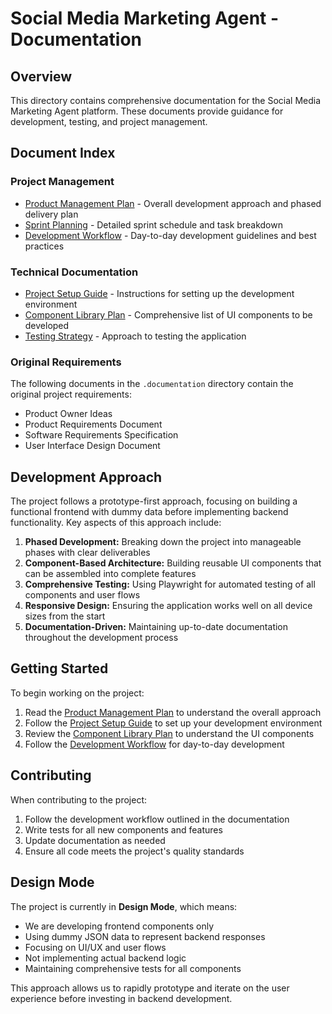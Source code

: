 # Social Media Marketing Agent - Documentation

## Overview

This directory contains comprehensive documentation for the Social Media Marketing Agent platform. These documents provide guidance for development, testing, and project management.

## Document Index

### Project Management

- [Product Management Plan](./Product_Management_Plan.md) - Overall development approach and phased delivery plan
- [Sprint Planning](./Sprint_Planning.md) - Detailed sprint schedule and task breakdown
- [Development Workflow](./Development_Workflow.md) - Day-to-day development guidelines and best practices

### Technical Documentation

- [Project Setup Guide](./Project_Setup_Guide.md) - Instructions for setting up the development environment
- [Component Library Plan](./Component_Library_Plan.md) - Comprehensive list of UI components to be developed
- [Testing Strategy](./Testing_Strategy.md) - Approach to testing the application

### Original Requirements

The following documents in the `.documentation` directory contain the original project requirements:

- Product Owner Ideas
- Product Requirements Document
- Software Requirements Specification
- User Interface Design Document

## Development Approach

The project follows a prototype-first approach, focusing on building a functional frontend with dummy data before implementing backend functionality. Key aspects of this approach include:

1. **Phased Development:** Breaking down the project into manageable phases with clear deliverables
2. **Component-Based Architecture:** Building reusable UI components that can be assembled into complete features
3. **Comprehensive Testing:** Using Playwright for automated testing of all components and user flows
4. **Responsive Design:** Ensuring the application works well on all device sizes from the start
5. **Documentation-Driven:** Maintaining up-to-date documentation throughout the development process

## Getting Started

To begin working on the project:

1. Read the [Product Management Plan](./Product_Management_Plan.md) to understand the overall approach
2. Follow the [Project Setup Guide](./Project_Setup_Guide.md) to set up your development environment
3. Review the [Component Library Plan](./Component_Library_Plan.md) to understand the UI components
4. Follow the [Development Workflow](./Development_Workflow.md) for day-to-day development

## Contributing

When contributing to the project:

1. Follow the development workflow outlined in the documentation
2. Write tests for all new components and features
3. Update documentation as needed
4. Ensure all code meets the project's quality standards

## Design Mode

The project is currently in **Design Mode**, which means:

- We are developing frontend components only
- Using dummy JSON data to represent backend responses
- Focusing on UI/UX and user flows
- Not implementing actual backend logic
- Maintaining comprehensive tests for all components

This approach allows us to rapidly prototype and iterate on the user experience before investing in backend development.